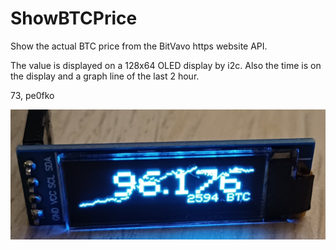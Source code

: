 # ShowBTCPrice
Show the actual BTC price from the BitVavo https website API.

The value is displayed on a 128x64 OLED display by i2c.
Also the time is on the display and a graph line of the last 2 hour.

73, pe0fko

![BTC Display](https://github.com/pe0fko/PIO_ShowBTCPrice/blob/main/OLED_BTC.png?raw=true)
